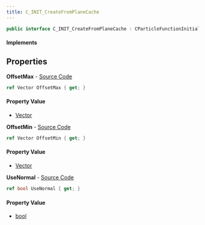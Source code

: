 ```yaml
---
title: C_INIT_CreateFromPlaneCache
---
```


```csharp
public interface C_INIT_CreateFromPlaneCache : CParticleFunctionInitializer, CParticleFunction, ISchemaClass<CParticleFunction>, ISchemaClass<CParticleFunctionInitializer>, ISchemaClass<C_INIT_CreateFromPlaneCache>, ISchemaField, ISchemaClass, INativeHandle
```

#### Implements

## Properties

**OffsetMax** - [Source Code](https://github.com/swiftly-solution/swiftlys2/blob/master/managed/src/SwiftlyS2.Generated/Schemas/Interfaces/C_INIT_CreateFromPlaneCache.cs#L18)

```csharp
ref Vector OffsetMax { get; }
```

#### Property Value

- [Vector](/docs/api/shared/natives/vector)

**OffsetMin** - [Source Code](https://github.com/swiftly-solution/swiftlys2/blob/master/managed/src/SwiftlyS2.Generated/Schemas/Interfaces/C_INIT_CreateFromPlaneCache.cs#L16)

```csharp
ref Vector OffsetMin { get; }
```

#### Property Value

- [Vector](/docs/api/shared/natives/vector)

**UseNormal** - [Source Code](https://github.com/swiftly-solution/swiftlys2/blob/master/managed/src/SwiftlyS2.Generated/Schemas/Interfaces/C_INIT_CreateFromPlaneCache.cs#L20)

```csharp
ref bool UseNormal { get; }
```

#### Property Value

- [bool](https://learn.microsoft.com/dotnet/api/system.boolean)

